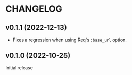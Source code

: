 # CHANGELOG

## v0.1.1 (2022-12-13)

- Fixes a regression when using Req's `:base_url` option.

## v0.1.0 (2022-10-25)

Initial release
